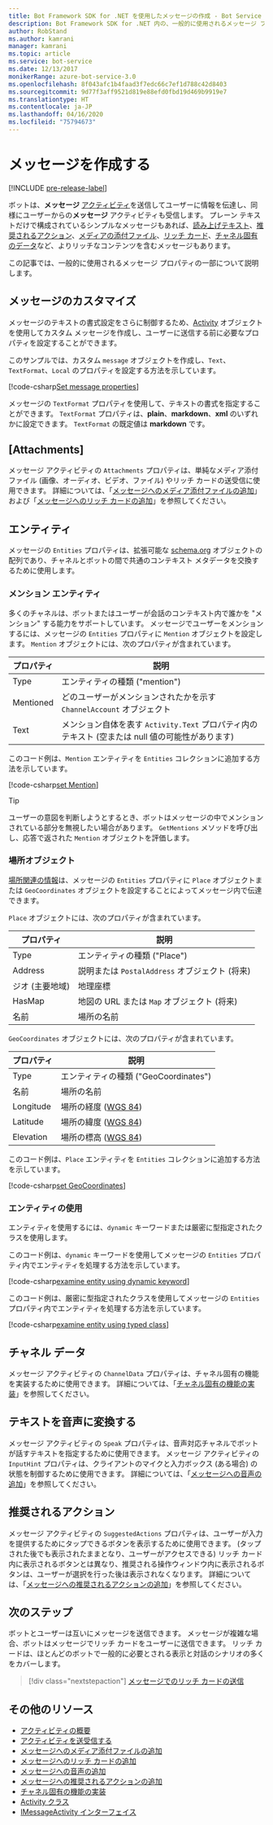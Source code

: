```yaml
---
title: Bot Framework SDK for .NET を使用したメッセージの作成 - Bot Service
description: Bot Framework SDK for .NET 内の、一般的に使用されるメッセージ プロパティについて説明します。
author: RobStand
ms.author: kamrani
manager: kamrani
ms.topic: article
ms.service: bot-service
ms.date: 12/13/2017
monikerRange: azure-bot-service-3.0
ms.openlocfilehash: 8f043afc1b4faad3f7edc66c7ef1d788c42d8403
ms.sourcegitcommit: 9d77f3aff9521d819e88efd0fbd19d469b9919e7
ms.translationtype: HT
ms.contentlocale: ja-JP
ms.lasthandoff: 04/16/2020
ms.locfileid: "75794673"
---
```

# <a name="create-messages"></a>メッセージを作成する

[!INCLUDE [pre-release-label](../includes/pre-release-label-v3.md)]

ボットは、**メッセージ** [アクティビティ](bot-builder-dotnet-activities.md)を送信してユーザーに情報を伝達し、同様にユーザーからの**メッセージ** アクティビティも受信します。 プレーン テキストだけで構成されているシンプルなメッセージもあれば、[読み上げテキスト](bot-builder-dotnet-text-to-speech.md)、[推奨されるアクション](bot-builder-dotnet-add-suggested-actions.md)、[メディアの添付ファイル](bot-builder-dotnet-add-media-attachments.md)、[リッチ カード](bot-builder-dotnet-add-rich-card-attachments.md)、[チャネル固有のデータ](bot-builder-dotnet-channeldata.md)など、よりリッチなコンテンツを含むメッセージもあります。 

この記事では、一般的に使用されるメッセージ プロパティの一部について説明します。

## <a name="customizing-a-message"></a>メッセージのカスタマイズ

メッセージのテキストの書式設定をさらに制御するため、[Activity](https://docs.botframework.com/csharp/builder/sdkreference/dc/d2f/class_microsoft_1_1_bot_1_1_connector_1_1_activity.html) オブジェクトを使用してカスタム メッセージを作成し、ユーザーに送信する前に必要なプロパティを設定することができます。

このサンプルでは、カスタム `message` オブジェクトを作成し、`Text`、`TextFormat`、`Local` のプロパティを設定する方法を示しています。

[!code-csharp[Set message properties](../includes/code/dotnet-create-messages.cs#setBasicProperties)]

メッセージの `TextFormat` プロパティを使用して、テキストの書式を指定することができます。 `TextFormat` プロパティは、**plain**、**markdown**、**xml** のいずれかに設定できます。 `TextFormat` の既定値は **markdown** です。 

## <a name="attachments"></a>[Attachments]

メッセージ アクティビティの `Attachments` プロパティは、単純なメディア添付ファイル (画像、オーディオ、ビデオ、ファイル) やリッチ カードの送受信に使用できます。 詳細については、「[メッセージへのメディア添付ファイルの追加](bot-builder-dotnet-add-media-attachments.md)」および「[メッセージへのリッチ カードの追加](bot-builder-dotnet-add-rich-card-attachments.md)」を参照してください。

## <a name="entities"></a>エンティティ

メッセージの `Entities` プロパティは、拡張可能な <a href="http://schema.org/" target="_blank">schema.org</a> オブジェクトの配列であり、チャネルとボットの間で共通のコンテキスト メタデータを交換するために使用します。

### <a name="mention-entities"></a>メンション エンティティ

多くのチャネルは、ボットまたはユーザーが会話のコンテキスト内で誰かを "メンション" する能力をサポートしています。 メッセージでユーザーをメンションするには、メッセージの `Entities` プロパティに `Mention` オブジェクトを設定します。 `Mention` オブジェクトには、次のプロパティが含まれています。 

| プロパティ | 説明 | 
|----|----|
| Type | エンティティの種類 ("mention") | 
| Mentioned | どのユーザーがメンションされたかを示す `ChannelAccount` オブジェクト | 
| Text | メンション自体を表す `Activity.Text` プロパティ内のテキスト (空または null 値の可能性があります) |

このコード例は、`Mention` エンティティを `Entities` コレクションに追加する方法を示しています。

[!code-csharp[set Mention](../includes/code/dotnet-create-messages.cs#setMention)]

> [!TIP]
> ユーザーの意図を判断しようとするとき、ボットはメッセージの中でメンションされている部分を無視したい場合があります。 `GetMentions` メソッドを呼び出し、応答で返された `Mention` オブジェクトを評価します。

### <a name="place-objects"></a>場所オブジェクト

<a href="https://schema.org/Place" target="_blank">場所関連の情報</a>は、メッセージの `Entities` プロパティに `Place` オブジェクトまたは `GeoCoordinates` オブジェクトを設定することによってメッセージ内で伝達できます。 

`Place` オブジェクトには、次のプロパティが含まれています。

| プロパティ | 説明 | 
|----|----|
| Type | エンティティの種類 ("Place") |
| Address | 説明または `PostalAddress` オブジェクト (将来) | 
| ジオ (主要地域) | 地理座標 | 
| HasMap | 地図の URL または `Map` オブジェクト (将来) |
| 名前 | 場所の名前 |

`GeoCoordinates` オブジェクトには、次のプロパティが含まれています。

| プロパティ | 説明 | 
|----|----|
| Type | エンティティの種類 ("GeoCoordinates") |
| 名前 | 場所の名前 |
| Longitude | 場所の経度 (<a href="https://en.wikipedia.org/wiki/World_Geodetic_System" target="_blank">WGS 84</a>) | 
| Latitude | 場所の緯度 (<a href="https://en.wikipedia.org/wiki/World_Geodetic_System" target="_blank">WGS 84</a>) | 
| Elevation | 場所の標高 (<a href="https://en.wikipedia.org/wiki/World_Geodetic_System" target="_blank">WGS 84</a>) | 

このコード例は、`Place` エンティティを `Entities` コレクションに追加する方法を示しています。

[!code-csharp[set GeoCoordinates](../includes/code/dotnet-create-messages.cs#setGeoCoord)]

### <a name="consume-entities"></a>エンティティの使用

エンティティを使用するには、`dynamic` キーワードまたは厳密に型指定されたクラスを使用します。

このコード例は、`dynamic` キーワードを使用してメッセージの `Entities` プロパティ内でエンティティを処理する方法を示しています。

[!code-csharp[examine entity using dynamic keyword](../includes/code/dotnet-create-messages.cs#examineEntity1)]

このコード例は、厳密に型指定されたクラスを使用してメッセージの `Entities` プロパティ内でエンティティを処理する方法を示しています。

[!code-csharp[examine entity using typed class](../includes/code/dotnet-create-messages.cs#examineEntity2)]

## <a name="channel-data"></a>チャネル データ

メッセージ アクティビティの `ChannelData` プロパティは、チャネル固有の機能を実装するために使用できます。 詳細については、「[チャネル固有の機能の実装](bot-builder-dotnet-channeldata.md)」を参照してください。

## <a name="text-to-speech"></a>テキストを音声に変換する

メッセージ アクティビティの `Speak` プロパティは、音声対応チャネルでボットが話すテキストを指定するために使用できます。 メッセージ アクティビティの `InputHint` プロパティは、クライアントのマイクと入力ボックス (ある場合) の状態を制御するために使用できます。 詳細については、「[メッセージへの音声の追加](bot-builder-dotnet-text-to-speech.md)」を参照してください。

## <a name="suggested-actions"></a>推奨されるアクション

メッセージ アクティビティの `SuggestedActions` プロパティは、ユーザーが入力を提供するためにタップできるボタンを表示するために使用できます。 (タップされた後でも表示されたままとなり、ユーザーがアクセスできる) リッチ カード内に表示されるボタンとは異なり、推奨される操作ウィンドウ内に表示されるボタンは、ユーザーが選択を行った後は表示されなくなります。 詳細については、「[メッセージへの推奨されるアクションの追加](bot-builder-dotnet-add-suggested-actions.md)」を参照してください。

## <a name="next-steps"></a>次のステップ

ボットとユーザーは互いにメッセージを送信できます。 メッセージが複雑な場合、ボットはメッセージでリッチ カードをユーザーに送信できます。 リッチ カードは、ほとんどのボットで一般的に必要とされる表示と対話のシナリオの多くをカバーします。

> [!div class="nextstepaction"]
> [メッセージでのリッチ カードの送信](bot-builder-dotnet-add-rich-card-attachments.md)

## <a name="additional-resources"></a>その他のリソース

- [アクティビティの概要](bot-builder-dotnet-activities.md)
- [アクティビティを送受信する](bot-builder-dotnet-connector.md)
- [メッセージへのメディア添付ファイルの追加](bot-builder-dotnet-add-media-attachments.md)
- [メッセージへのリッチ カードの追加](bot-builder-dotnet-add-rich-card-attachments.md)
- [メッセージへの音声の追加](bot-builder-dotnet-text-to-speech.md)
- [メッセージへの推奨されるアクションの追加](bot-builder-dotnet-add-suggested-actions.md)
- [チャネル固有の機能の実装](bot-builder-dotnet-channeldata.md)
- <a href="https://docs.botframework.com/csharp/builder/sdkreference/dc/d2f/class_microsoft_1_1_bot_1_1_connector_1_1_activity.html" target="_blank">Activity クラス</a>
- <a href="/dotnet/api/microsoft.bot.connector.imessageactivity" target="_blank">IMessageActivity インターフェイス</a>

